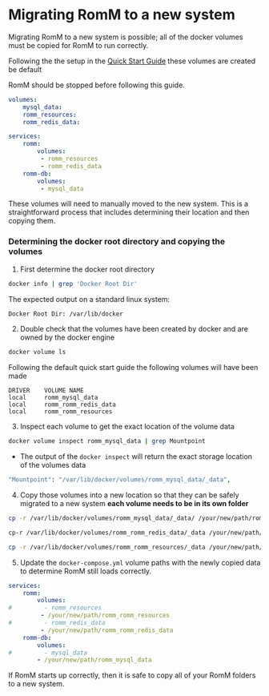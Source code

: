 # Migrating RomM to a new system

Migrating RomM to a new system is possible; all of the docker volumes must be copied for RomM to run correctly.

Following the the setup in the [Quick Start Guide](https://docs.romm.app/latest/Getting-Started/Quick-Start-Guide/#build) these volumes are created be default

RomM should be stopped before following this guide.

```yaml
volumes:
    mysql_data:
    romm_resources:
    romm_redis_data:

services:
    romm:
        volumes:
         - romm_resources
         - romm_redis_data
    romm-db:
        volumes:
         - mysql_data
```

These volumes will need to manually moved to the new system. This is a straightforward process that includes determining their location and then copying them.

### Determining the docker root directory and copying the volumes
1. First determine the docker root directory
```bash
docker info | grep 'Docker Root Dir'
```
The expected output on a standard linux system:
```bash
Docker Root Dir: /var/lib/docker
```

2. Double check that the volumes have been created by docker and are owned by the docker engine

```bash
docker volume ls
```

Following the default quick start guide the following volumes will have been made

```
DRIVER    VOLUME NAME
local     romm_mysql_data
local     romm_romm_redis_data
local     romm_romm_resources
```

3. Inspect each volume to get the exact location of the volume data

```bash
docker volume inspect romm_mysql_data | grep Mountpoint
```

* The output of the ``docker inspect`` will return the exact storage location of the volumes data
```bash
"Mountpoint": "/var/lib/docker/volumes/romm_mysql_data/_data",
```

4. Copy those volumes into a new location so that they can be safely migrated to a new system **each volume needs to be in its own folder**

```bash
cp -r /var/lib/docker/volumes/romm_mysql_data/_data/ /your/new/path/romm_mysql_data

cp-r /var/lib/docker/volumes/romm_romm_redis_data/_data /your/new/path/romm_romm_redis_data

cp -r /var/lib/docker/volumes/romm_romm_resources/_data /your/new/path/romm_romm_resources
```

5. Update the ``docker-compose.yml`` volume paths with the newly copied data to determine RomM still loads correctly.

```yaml
services:
    romm:
        volumes:
#         - romm_resources
         - /your/new/path/romm_romm_resources
#         - romm_redis_data
         - /your/new/path/romm_romm_redis_data
    romm-db:
        volumes:
#         - mysql_data
        - /your/new/path/romm_mysql_data
```


If RomM starts up correctly, then it is safe to copy all of your RomM folders to a new system.